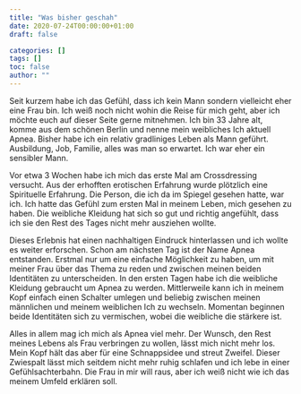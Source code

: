 ```yaml
---
title: "Was bisher geschah"
date: 2020-07-24T00:00:00+01:00
draft: false

categories: []
tags: []
toc: false
author: ""
---
```

Seit kurzem habe ich das Gefühl, dass ich kein Mann sondern vielleicht eher eine Frau bin. Ich weiß noch nicht wohin die Reise für mich geht, aber ich möchte euch auf dieser Seite gerne mitnehmen. Ich bin 33 Jahre alt, komme aus dem schönen Berlin und nenne mein weibliches Ich aktuell Apnea. Bisher habe ich ein relativ gradliniges Leben als Mann geführt. Ausbildung, Job, Familie, alles was man so erwartet. Ich war eher ein sensibler Mann.

Vor etwa 3 Wochen habe ich mich das erste Mal am Crossdressing versucht. Aus der erhofften erotischen Erfahrung wurde plötzlich eine Spirituelle Erfahrung. Die Person, die ich da im Spiegel gesehen hatte, war ich. Ich hatte das Gefühl zum ersten Mal in meinem Leben, mich gesehen zu haben. Die weibliche Kleidung hat sich so gut und richtig angefühlt, dass ich sie den Rest des Tages nicht mehr ausziehen wollte.

Dieses Erlebnis hat einen nachhaltigen Eindruck hinterlassen und ich wollte es weiter erforschen. Schon am nächsten Tag ist der Name Apnea entstanden. Erstmal nur um eine einfache Möglichkeit zu haben, um mit meiner Frau über das Thema zu reden und zwischen meinen beiden Identitäten zu unterscheiden. In den ersten Tagen habe ich die weibliche Kleidung gebraucht um Apnea zu werden. Mittlerweile kann ich in meinem Kopf einfach einen Schalter umlegen und beliebig zwischen meinen männlichen und meinem weiblichen Ich zu wechseln. Momentan beginnen beide Identitäten sich zu vermischen, wobei die weibliche die stärkere ist.

Alles in allem mag ich mich als Apnea viel mehr. Der Wunsch, den Rest meines Lebens als Frau verbringen zu wollen, lässt mich nicht mehr los. Mein Kopf hält das aber für eine Schnappsidee und streut Zweifel. Dieser Zwiespalt lässt mich seitdem nicht mehr ruhig schlafen und ich lebe in einer Gefühlsachterbahn. Die Frau in mir will raus, aber ich weiß nicht wie ich das meinem Umfeld erklären soll.
